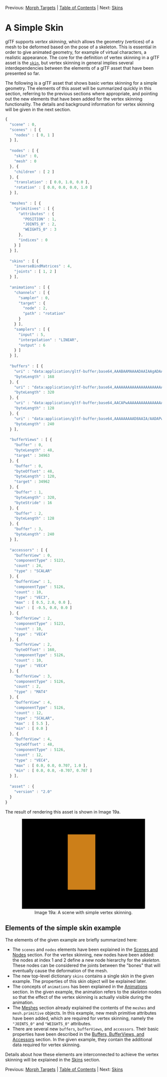 Previous: [Morph Targets](gltfTutorial_018_MorphTargets.md) | [Table of Contents](README.md) | Next: [Skins](gltfTutorial_020_Skins.md)

# A Simple Skin

glTF supports *vertex skinning*, which allows the geometry (vertices) of a mesh to be deformed based on the pose of a skeleton. This is essential in order to give animated geometry, for example of virtual characters, a realistic appearance. The core for the definition of vertex skinning in a glTF asset is the [`skin`](https://www.khronos.org/registry/glTF/specs/2.0/glTF-2.0.html#reference-skin), but vertex skinning in general implies several interdependencies between the elements of a glTF asset that have been presented so far.

The following is a glTF asset that shows basic vertex skinning for a simple geometry. The elements of this asset will be summarized quickly in this section, referring to the previous sections where appropriate, and pointing out the new elements that have been added for the vertex skinning functionality. The details and background information for vertex skinning will be given in the next section.

```javascript
{
  "scene" : 0,
  "scenes" : [ {
    "nodes" : [ 0, 1 ]
  } ],
  
  "nodes" : [ {
    "skin" : 0,
    "mesh" : 0
  }, {
    "children" : [ 2 ]
  }, {
    "translation" : [ 0.0, 1.0, 0.0 ],
    "rotation" : [ 0.0, 0.0, 0.0, 1.0 ]
  } ],
  
  "meshes" : [ {
    "primitives" : [ {
      "attributes" : {
        "POSITION" : 1,
        "JOINTS_0" : 2,
        "WEIGHTS_0" : 3
      },
      "indices" : 0
    } ]
  } ],

  "skins" : [ {
    "inverseBindMatrices" : 4,
    "joints" : [ 1, 2 ]
  } ],
  
  "animations" : [ {
    "channels" : [ {
      "sampler" : 0,
      "target" : {
        "node" : 2,
        "path" : "rotation"
      }
    } ],
    "samplers" : [ {
      "input" : 5,
      "interpolation" : "LINEAR",
      "output" : 6
    } ]
  } ],
  
  "buffers" : [ {
    "uri" : "data:application/gltf-buffer;base64,AAABAAMAAAADAAIAAgADAAUAAgAFAAQABAAFAAcABAAHAAYABgAHAAkABgAJAAgAAAAAvwAAAAAAAAAAAAAAPwAAAAAAAAAAAAAAvwAAAD8AAAAAAAAAPwAAAD8AAAAAAAAAvwAAgD8AAAAAAAAAPwAAgD8AAAAAAAAAvwAAwD8AAAAAAAAAPwAAwD8AAAAAAAAAvwAAAEAAAAAAAAAAPwAAAEAAAAAA",
    "byteLength" : 168
  }, {
    "uri" : "data:application/gltf-buffer;base64,AAAAAAAAAAAAAAAAAAAAAAAAAAAAAAAAAAAAAAAAAAAAAAEAAAAAAAAAAAAAAAAAAAABAAAAAAAAAAAAAAAAAAAAAQAAAAAAAAAAAAAAAAAAAAEAAAAAAAAAAAAAAAAAAAABAAAAAAAAAAAAAAAAAAAAAQAAAAAAAAAAAAAAAAAAAAEAAAAAAAAAAAAAAAAAAAABAAAAAAAAAAAAAAAAAAAAgD8AAAAAAAAAAAAAAAAAAIA/AAAAAAAAAAAAAAAAAABAPwAAgD4AAAAAAAAAAAAAQD8AAIA+AAAAAAAAAAAAAAA/AAAAPwAAAAAAAAAAAAAAPwAAAD8AAAAAAAAAAAAAgD4AAEA/AAAAAAAAAAAAAIA+AABAPwAAAAAAAAAAAAAAAAAAgD8AAAAAAAAAAAAAAAAAAIA/AAAAAAAAAAA=",
    "byteLength" : 320
  }, {
    "uri" : "data:application/gltf-buffer;base64,AACAPwAAAAAAAAAAAAAAAAAAAAAAAIA/AAAAAAAAAAAAAAAAAAAAAAAAgD8AAAAAAAAAAAAAAAAAAAAAAACAPwAAgD8AAAAAAAAAAAAAAAAAAAAAAACAPwAAAAAAAAAAAAAAAAAAAAAAAIA/AAAAAAAAAAAAAIC/AAAAAAAAgD8=",
    "byteLength" : 128
  }, {
    "uri" : "data:application/gltf-buffer;base64,AAAAAAAAAD8AAIA/AADAPwAAAEAAACBAAABAQAAAYEAAAIBAAACQQAAAoEAAALBAAAAAAAAAAAAAAAAAAACAPwAAAAAAAAAAkxjEPkSLbD8AAAAAAAAAAPT9ND/0/TQ/AAAAAAAAAAD0/TQ/9P00PwAAAAAAAAAAkxjEPkSLbD8AAAAAAAAAAAAAAAAAAIA/AAAAAAAAAAAAAAAAAACAPwAAAAAAAAAAkxjEvkSLbD8AAAAAAAAAAPT9NL/0/TQ/AAAAAAAAAAD0/TS/9P00PwAAAAAAAAAAkxjEvkSLbD8AAAAAAAAAAAAAAAAAAIA/",
    "byteLength" : 240
  } ],
  
  "bufferViews" : [ {
    "buffer" : 0,
    "byteLength" : 48,
    "target" : 34963
  }, {
    "buffer" : 0,
    "byteOffset" : 48,
    "byteLength" : 120,
    "target" : 34962
  }, {
    "buffer" : 1,
    "byteLength" : 320,
    "byteStride" : 16
  }, {
    "buffer" : 2,
    "byteLength" : 128
  }, {
    "buffer" : 3,
    "byteLength" : 240
  } ],

  "accessors" : [ {
    "bufferView" : 0,
    "componentType" : 5123,
    "count" : 24,
    "type" : "SCALAR"
  }, {
    "bufferView" : 1,
    "componentType" : 5126,
    "count" : 10,
    "type" : "VEC3",
    "max" : [ 0.5, 2.0, 0.0 ],
    "min" : [ -0.5, 0.0, 0.0 ]
  }, {
    "bufferView" : 2,
    "componentType" : 5123,
    "count" : 10,
    "type" : "VEC4"
  }, {
    "bufferView" : 2,
    "byteOffset" : 160,
    "componentType" : 5126,
    "count" : 10,
    "type" : "VEC4"
  }, {
    "bufferView" : 3,
    "componentType" : 5126,
    "count" : 2,
    "type" : "MAT4"
  }, {
    "bufferView" : 4,
    "componentType" : 5126,
    "count" : 12,
    "type" : "SCALAR",
    "max" : [ 5.5 ],
    "min" : [ 0.0 ]
  }, {
    "bufferView" : 4,
    "byteOffset" : 48,
    "componentType" : 5126,
    "count" : 12,
    "type" : "VEC4",
    "max" : [ 0.0, 0.0, 0.707, 1.0 ],
    "min" : [ 0.0, 0.0, -0.707, 0.707 ]
  } ],
 
  "asset" : {
    "version" : "2.0"
  }
}
```



The result of rendering this asset is shown in Image 19a.

<p align="center">
<img src="images/simpleSkin.gif" /><br>
<a name="simpleSkin-gif"></a>Image 19a: A scene with simple vertex skinning.
</p>


## Elements of the simple skin example

The elements of the given example are briefly summarized here:

- The `scenes` and `nodes` elements have been explained in the [Scenes and Nodes](gltfTutorial_004_ScenesNodes.md) section. For the vertex skinning, new nodes have been added: the nodes at index 1 and 2 define a new node hierarchy for the *skeleton*. These nodes can be considered the joints between the "bones" that will eventually cause the deformation of the mesh.
- The new top-level dictionary `skins` contains a single skin in the given example. The properties of this skin object will be explained later.
- The concepts of `animations` has been explained in the [Animations](gltfTutorial_007_Animations.md) section. In the given example, the animation refers to the *skeleton* nodes so that the effect of the vertex skinning is actually visible during the animation.
- The [Meshes](gltfTutorial_009_Meshes.md) section already explained the contents of the `meshes` and `mesh.primitive` objects. In this example, new mesh primitive attributes have been added, which are required for vertex skinning, namely the `"JOINTS_0"` and `"WEIGHTS_0"` attributes.
- There are several new `buffers`, `bufferViews`, and `accessors`. Their basic properties have been described in the [Buffers, BufferViews, and Accessors](gltfTutorial_005_BufferBufferViewsAccessors.md) section. In the given example, they contain the additional data required for vertex skinning.

Details about how these elements are interconnected to achieve the vertex skinning will be explained in the [Skins](gltfTutorial_020_Skins.md) section.


Previous: [Morph Targets](gltfTutorial_018_MorphTargets.md) | [Table of Contents](README.md) | Next: [Skins](gltfTutorial_020_Skins.md)
